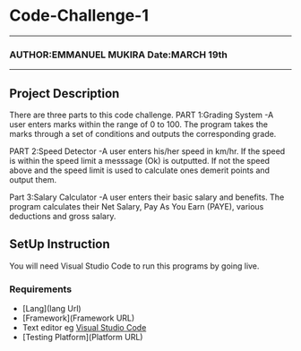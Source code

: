 # Code-Challenge-1
*****
### AUTHOR:EMMANUEL MUKIRA  Date:MARCH 19th
****
## Project Description
There are three parts to this code challenge.
PART 1:Grading System
-A user enters marks within the range of 0 to 100. The program takes the marks through a set of conditions and outputs the corresponding grade.

PART 2:Speed Detector
-A user enters his/her speed in km/hr. If the speed is within the speed limit a messsage (Ok) is outputted. If not the speed above and the speed limit is used to calculate ones demerit points and output them.

Part 3:Salary Calculator
-A user enters their basic salary and benefits. The program calculates their Net Salary, Pay As You Earn (PAYE), various deductions and gross salary. 

## SetUp Instruction
You will need Visual Studio Code to run this programs by going live.
### Requirements
* [Lang](lang Url)
* [Framework](Framework URL)
* Text editor eg [Visual Studio Code](https://code.visualstudio.com/download)
* [Testing Platform](Platform URL)
